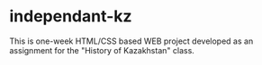 # independant-kz
This is one-week HTML/CSS based WEB project developed as an assignment for the "History of Kazakhstan" class.
